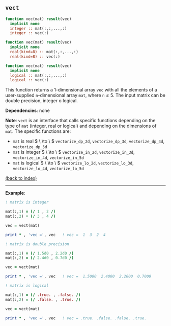 
## ```vect```

```fortran
function vec(mat) result(vec)
  implicit none
  integer :: mat(:,:,...,:)
  integer :: vec(:)
```
```fortran
function vec(mat) result(vec)
  implicit none
  real(kind=8) :: mat(:,:,...,:)
  real(kind=8) :: vec(:)
```
```fortran
function vec(mat) result(vec)
  implicit none
  logical :: mat(:,:,...,:)
  logical :: vec(:)
```


This function returns a 1-dimensional array ```vec``` with all the elements of a user-supplied ```n```-dimensional array ```mat```, where ```n```$\leq5$. The input matrix can be double precision, integer o logical.

**Dependencies**: none

**Note**: ```vect``` is an interface that calls specific functions depending on the type of ```mat``` (integer, real or logical) and depending on the dimensions of ```mat```. The specific functions are:
- ```mat``` is real $ \ \to \ $ ```vectorize_dp_2d```, ```vectorize_dp_3d```, ```vectorize_dp_4d```, ```vectorize_dp_5d```
- ```mat``` is integer $ \ \to \ $ ```vectorize_in_2d```, ```vectorize_in_3d```, ```vectorize_in_4d```, ```vectorize_in_5d```
- ```mat``` is logical $ \ \to \ $ ```vectorize_lo_2d```, ```vectorize_lo_3d```, ```vectorize_lo_4d```, ```vectorize_lo_5d```

[(back to index)](../index.md)

---

**Example**:

```fortran
! matrix is integer

mat(:,1) = (/ 1 , 2 /)
mat(:,2) = (/ 3 , 4 /)

vec = vect(mat)

print * , 'vec =', vec   ! vec =  1  3  2  4
```

```fortran
! matrix is double precision

mat(:,1) = (/ 1.5d0 , 2.2d0 /)
mat(:,2) = (/ 2.4d0 , 0.7d0 /)

vec = vect(mat)

print * , 'vec =', vec   ! vec =  1.5000  2.4000  2.2000  0.7000
```


```fortran
! matrix is logical

mat(:,1) = (/ .true. , .false. /)
mat(:,2) = (/ .false. , .true. /)

vec = vect(mat)

print * , 'vec =', vec   ! vec = .true. .false. .false. .true.
```



